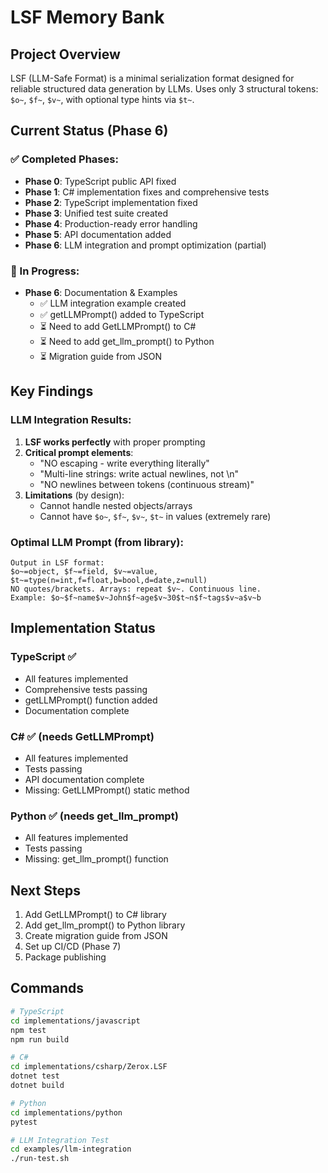 # LSF Memory Bank

## Project Overview
LSF (LLM-Safe Format) is a minimal serialization format designed for reliable structured data generation by LLMs. Uses only 3 structural tokens: `$o~`, `$f~`, `$v~`, with optional type hints via `$t~`.

## Current Status (Phase 6)

### ✅ Completed Phases:
- **Phase 0**: TypeScript public API fixed
- **Phase 1**: C# implementation fixes and comprehensive tests
- **Phase 2**: TypeScript implementation fixed 
- **Phase 3**: Unified test suite created
- **Phase 4**: Production-ready error handling
- **Phase 5**: API documentation added
- **Phase 6**: LLM integration and prompt optimization (partial)

### 🚧 In Progress:
- **Phase 6**: Documentation & Examples
  - ✅ LLM integration example created
  - ✅ getLLMPrompt() added to TypeScript
  - ⏳ Need to add GetLLMPrompt() to C#
  - ⏳ Need to add get_llm_prompt() to Python
  - ⏳ Migration guide from JSON

## Key Findings

### LLM Integration Results:
1. **LSF works perfectly** with proper prompting
2. **Critical prompt elements**:
   - "NO escaping - write everything literally"
   - "Multi-line strings: write actual newlines, not \\n"
   - "NO newlines between tokens (continuous stream)"
3. **Limitations** (by design):
   - Cannot handle nested objects/arrays
   - Cannot have `$o~`, `$f~`, `$v~`, `$t~` in values (extremely rare)

### Optimal LLM Prompt (from library):
```
Output in LSF format:
$o~=object, $f~=field, $v~=value, $t~=type(n=int,f=float,b=bool,d=date,z=null)
NO quotes/brackets. Arrays: repeat $v~. Continuous line.
Example: $o~$f~name$v~John$f~age$v~30$t~n$f~tags$v~a$v~b
```

## Implementation Status

### TypeScript ✅
- All features implemented
- Comprehensive tests passing
- getLLMPrompt() function added
- Documentation complete

### C# ✅ (needs GetLLMPrompt)
- All features implemented  
- Tests passing
- API documentation complete
- Missing: GetLLMPrompt() static method

### Python ✅ (needs get_llm_prompt)
- All features implemented
- Tests passing
- Missing: get_llm_prompt() function

## Next Steps
1. Add GetLLMPrompt() to C# library
2. Add get_llm_prompt() to Python library
3. Create migration guide from JSON
4. Set up CI/CD (Phase 7)
5. Package publishing

## Commands
```bash
# TypeScript
cd implementations/javascript
npm test
npm run build

# C#
cd implementations/csharp/Zerox.LSF
dotnet test
dotnet build

# Python
cd implementations/python
pytest

# LLM Integration Test
cd examples/llm-integration
./run-test.sh
```
